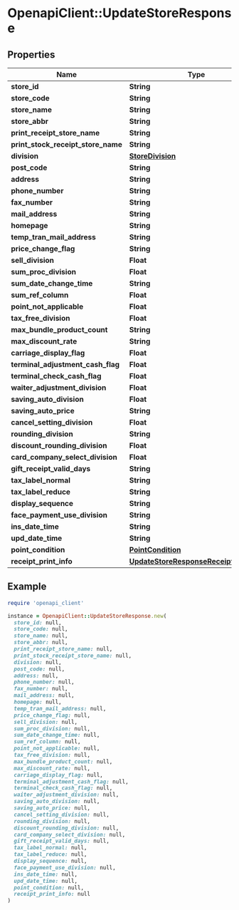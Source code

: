 # OpenapiClient::UpdateStoreResponse

## Properties

| Name | Type | Description | Notes |
| ---- | ---- | ----------- | ----- |
| **store_id** | **String** |  |  |
| **store_code** | **String** |  | [optional] |
| **store_name** | **String** |  | [optional] |
| **store_abbr** | **String** |  | [optional] |
| **print_receipt_store_name** | **String** |  | [optional] |
| **print_stock_receipt_store_name** | **String** |  | [optional] |
| **division** | [**StoreDivision**](StoreDivision.md) |  |  |
| **post_code** | **String** |  | [optional] |
| **address** | **String** |  | [optional] |
| **phone_number** | **String** |  | [optional] |
| **fax_number** | **String** |  | [optional] |
| **mail_address** | **String** |  | [optional] |
| **homepage** | **String** |  | [optional] |
| **temp_tran_mail_address** | **String** |  | [optional] |
| **price_change_flag** | **String** |  | [optional] |
| **sell_division** | **Float** |  | [optional] |
| **sum_proc_division** | **Float** |  | [optional] |
| **sum_date_change_time** | **String** |  | [optional] |
| **sum_ref_column** | **Float** |  | [optional] |
| **point_not_applicable** | **Float** |  | [optional] |
| **tax_free_division** | **Float** |  | [optional] |
| **max_bundle_product_count** | **String** |  | [optional] |
| **max_discount_rate** | **String** |  | [optional] |
| **carriage_display_flag** | **Float** |  | [optional] |
| **terminal_adjustment_cash_flag** | **Float** |  | [optional] |
| **terminal_check_cash_flag** | **Float** |  | [optional] |
| **waiter_adjustment_division** | **Float** |  | [optional] |
| **saving_auto_division** | **Float** |  | [optional] |
| **saving_auto_price** | **String** |  | [optional] |
| **cancel_setting_division** | **Float** |  | [optional] |
| **rounding_division** | **String** |  | [optional] |
| **discount_rounding_division** | **Float** |  | [optional] |
| **card_company_select_division** | **Float** |  | [optional] |
| **gift_receipt_valid_days** | **String** |  | [optional] |
| **tax_label_normal** | **String** |  | [optional] |
| **tax_label_reduce** | **String** |  | [optional] |
| **display_sequence** | **String** |  | [optional] |
| **face_payment_use_division** | **String** |  | [optional] |
| **ins_date_time** | **String** |  | [optional] |
| **upd_date_time** | **String** |  | [optional] |
| **point_condition** | [**PointCondition**](PointCondition.md) |  | [optional] |
| **receipt_print_info** | [**UpdateStoreResponseReceiptPrintInfo**](UpdateStoreResponseReceiptPrintInfo.md) |  | [optional] |

## Example

```ruby
require 'openapi_client'

instance = OpenapiClient::UpdateStoreResponse.new(
  store_id: null,
  store_code: null,
  store_name: null,
  store_abbr: null,
  print_receipt_store_name: null,
  print_stock_receipt_store_name: null,
  division: null,
  post_code: null,
  address: null,
  phone_number: null,
  fax_number: null,
  mail_address: null,
  homepage: null,
  temp_tran_mail_address: null,
  price_change_flag: null,
  sell_division: null,
  sum_proc_division: null,
  sum_date_change_time: null,
  sum_ref_column: null,
  point_not_applicable: null,
  tax_free_division: null,
  max_bundle_product_count: null,
  max_discount_rate: null,
  carriage_display_flag: null,
  terminal_adjustment_cash_flag: null,
  terminal_check_cash_flag: null,
  waiter_adjustment_division: null,
  saving_auto_division: null,
  saving_auto_price: null,
  cancel_setting_division: null,
  rounding_division: null,
  discount_rounding_division: null,
  card_company_select_division: null,
  gift_receipt_valid_days: null,
  tax_label_normal: null,
  tax_label_reduce: null,
  display_sequence: null,
  face_payment_use_division: null,
  ins_date_time: null,
  upd_date_time: null,
  point_condition: null,
  receipt_print_info: null
)
```

